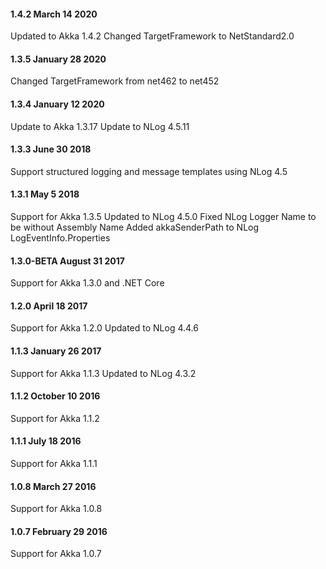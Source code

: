 #### 1.4.2 March 14 2020 ####

Updated to Akka 1.4.2
Changed TargetFramework to NetStandard2.0

#### 1.3.5 January 28 2020 ####

Changed TargetFramework from net462 to net452

#### 1.3.4 January 12 2020 ####

Update to Akka 1.3.17
Update to NLog 4.5.11

#### 1.3.3 June 30 2018 ####

Support structured logging and message templates using NLog 4.5

#### 1.3.1 May 5 2018 ####

Support for Akka 1.3.5
Updated to NLog 4.5.0
Fixed NLog Logger Name to be without Assembly Name
Added akkaSenderPath to NLog LogEventInfo.Properties

#### 1.3.0-BETA August 31 2017 ####

Support for Akka 1.3.0 and .NET Core

#### 1.2.0 April 18 2017 ####

Support for Akka 1.2.0
Updated to NLog 4.4.6

#### 1.1.3 January 26 2017 ####

Support for Akka 1.1.3
Updated to NLog 4.3.2

#### 1.1.2 October 10 2016 ####

Support for Akka 1.1.2

#### 1.1.1 July 18 2016 ####

Support for Akka 1.1.1

#### 1.0.8 March 27 2016 ####

Support for Akka 1.0.8

#### 1.0.7 February 29 2016 ####

Support for Akka 1.0.7
